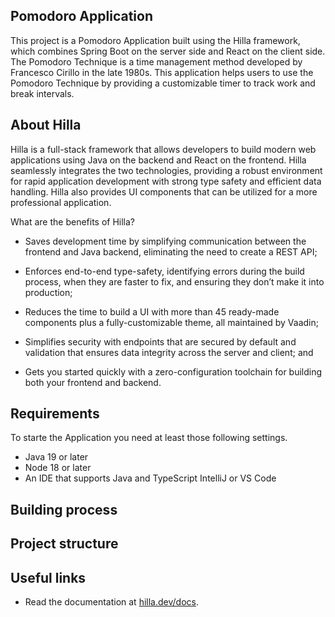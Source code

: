 ## Pomodoro Application

This project is a Pomodoro Application built using the Hilla framework, which combines Spring Boot on the server
side and React on the client side. The Pomodoro Technique is a time management method developed by Francesco Cirillo in
the late 1980s. This application helps users to use the Pomodoro Technique by providing a customizable timer to track
work and break intervals.

## About Hilla

Hilla is a full-stack framework that allows developers to build modern web applications using Java on the backend and
React on the frontend. Hilla seamlessly integrates the two technologies, providing a robust environment for rapid
application development with strong type safety and efficient data handling. Hilla also provides UI components that can be utilized
for a more professional application. 

What are the benefits of Hilla?

- Saves development time by simplifying communication between the frontend and Java backend, eliminating the need to create a REST API;

- Enforces end-to-end type-safety, identifying errors during the build process, when they are faster to fix, and ensuring they don’t make it into production;

- Reduces the time to build a UI with more than 45 ready-made components plus a fully-customizable theme, all maintained by Vaadin;

- Simplifies security with endpoints that are secured by default and validation that ensures data integrity across the server and client; and

- Gets you started quickly with a zero-configuration toolchain for building both your frontend and backend.

## Requirements
To starte the Application you need at least those following settings.
- Java 19 or later
- Node 18 or later
- An IDE that supports Java and TypeScript IntelliJ or VS Code

## Building process


## Project structure


## Useful links

- Read the documentation at [hilla.dev/docs](https://hilla.dev/docs/).

